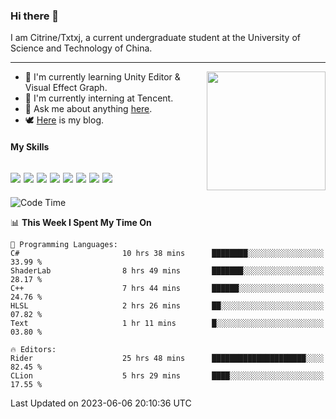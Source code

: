 ### Hi there 👋

I am Citrine/Txtxj, a current undergraduate student at the University of Science and Technology of China.

---

<img align="right" height="190" src="http://github-profile-summary-cards.vercel.app/api/cards/stats?username=txtxj&theme=vue">

- 🌱 I'm currently learning Unity Editor & Visual Effect Graph.
- 🐶 I'm currently interning at Tencent.
- 💬 Ask me about anything [here](https://github.com/txtxj/txtxj/issues).
- 🕊️ [Here](https://txtxj.top) is my blog.

#### My Skills

![](https://img.shields.io/badge/C%23-239120?logo=csharp&logoColor=fff)
![](https://img.shields.io/badge/Unity-000000?logo=unity&logoColor=fff)
![](https://img.shields.io/badge/Python-3e74a2?logo=python&logoColor=fff)
![](https://img.shields.io/badge/C++-65318e?logo=cplusplus&logoColor=fff)
![](https://img.shields.io/badge/C-5654a2?logo=c&logoColor=fff)
![](https://img.shields.io/badge/Blender-f5792a?logo=blender&logoColor=fff)
![](https://img.shields.io/badge/MS%20SQL-cc2927?logo=microsoftsqlserver&logoColor=fff)
![](https://img.shields.io/badge/My%20SQL-4479a1?logo=mysql&logoColor=fff)
---

<!--START_SECTION:waka-->
![Code Time](http://img.shields.io/badge/Code%20Time-987%20hrs%2030%20mins-blue)

📊 **This Week I Spent My Time On** 

```text
💬 Programming Languages: 
C#                       10 hrs 38 mins      ████████░░░░░░░░░░░░░░░░░   33.99 % 
ShaderLab                8 hrs 49 mins       ███████░░░░░░░░░░░░░░░░░░   28.17 % 
C++                      7 hrs 44 mins       ██████░░░░░░░░░░░░░░░░░░░   24.76 % 
HLSL                     2 hrs 26 mins       ██░░░░░░░░░░░░░░░░░░░░░░░   07.82 % 
Text                     1 hr 11 mins        █░░░░░░░░░░░░░░░░░░░░░░░░   03.80 % 

🔥 Editors: 
Rider                    25 hrs 48 mins      █████████████████████░░░░   82.45 % 
CLion                    5 hrs 29 mins       ████░░░░░░░░░░░░░░░░░░░░░   17.55 % 
```


 Last Updated on 2023-06-06 20:10:36 UTC
<!--END_SECTION:waka-->
